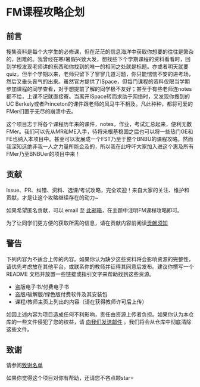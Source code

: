 # FM课程攻略企划

## 前言
搜集资料是每个大学生的必修课，但在茫茫的信息海洋中获取你想要的往往是繁杂的，困难的。我曾经在寒/暑假兴致大发，想找些下个学期课程的资料看看时，回到学校发现老师讲的东西和你找到的唯一的相同之处就是标题。亦或者明天就要quiz，但半个学期以来，老师只留下了寥寥几道习题，你只能惴惴不安的进考场，然后又垂头丧气的出来。虽然官方提供了ISpace，但每门课程的资料仅限当学期参加课程的同学查看，对于想提前了解的同学极不友好；甚至于有些老师连notes都不给，上课不记就直接寄。当离开ISpace转而求助于网络时，又发现你搜到的UC Berkely或者Princeton的课件跟老师的风马牛不相及。凡此种种，都将可爱的FMer们置于无尽的崩溃中去。

这个项目志于将各个课程历年来的课件，notes，作业，考试汇总起来，便利无数FMer。我们可以先从MR和ME入手，待将来根基稳固之后也可以将一些热门GE和FE也纳入本项目中。甚至可以发展成一个FST乃至于整个BNBU的课程攻略。然而我深知这绝非我一人之力量所能企及的，所以我在此呼吁大家加入进这个惠及所有FMer乃至BNBUer的项目中来！


## 贡献
Issue、PR、纠错、资料、选课/考试攻略，完全欢迎！来自大家的关注、维护和贡献，才是让这个攻略继续存在的动力~

如果希望匿名贡献，可以 email 至 [此邮箱](mailto:fm-course@outlook.com)，在主题中注明FM课程攻略即可。

为了让同学们更方便的获取所需的信息，请在贡献内容前阅读[贡献须知](./docs/contribute.md)

## 警告
下列内容为不适合上传的内容。如果你认为缺少这些资料将会影响资源的完整性，请优先考虑放在其他平台，或联系你的教师并征得其同意后发布。建议你撰写一个 README 文档并放置一些链接或指引文字来帮助找到这些资源。

-   盗版电子书/付费电子书
-   盗版/破解版/绿色版付费软件及其安装包
-   课程/教师主页上列出的内容（请在获得教师许可后上传）

如因上述内容为项目造成任何不利影响，责任由资源上传者负担。如果你认为本仓库的一些文件侵犯了您的权益，请 [向我们发送邮件](mailto:fm-course@outlook.com) 。我们将会从仓库中彻底清除这些文件。

## 致谢
请参阅[致谢名单](./docs/thanks.md)

如果你觉得这个项目对你有帮助，还请您不吝点颗star⭐